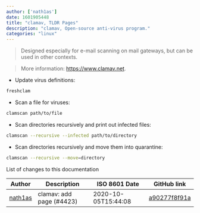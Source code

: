 ```yaml
---
author: ['nath1as']
date: 1601905448
title: "clamav, TLDR Pages"
description: "clamav, Open-source anti-virus program."
categories: "linux"
---
```

> Designed especially for e-mail scanning on mail gateways, but can be used in other contexts.

> More information: <https://www.clamav.net>.

- Update virus definitions:

```bash
freshclam
```

- Scan a file for viruses:

```bash
clamscan path/to/file
```

- Scan directories recursively and print out infected files:

```bash
clamscan --recursive --infected path/to/directory
```

- Scan directories recursively and move them into quarantine:

```bash
clamscan --recursive --move=directory
```
List of changes to this documentation


Author | Description | ISO 8601 Date | GitHub link
------|-----|-----|-----
[nath1as](mailto:n@th1.as) | clamav: add page (#4423) | 2020-10-05T15:44:08 | [a90277f8f91a](https://github.com/tldr-pages/tldr/commit/a90277f8f91acbafdbb7a63ec788caa56931edf8)

